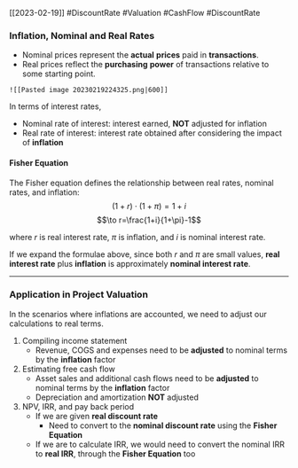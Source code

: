 [[2023-02-19]] #DiscountRate #Valuation #CashFlow #DiscountRate 

### Inflation, Nominal and Real Rates
- Nominal prices represent the **actual** **prices** paid in **transactions**.
- Real prices reflect the **purchasing** **power** of transactions relative to some starting point.

```ad-example
![[Pasted image 20230219224325.png|600]]
```

In terms of interest rates, 
- Nominal rate of interest: interest earned, **NOT** adjusted for inflation
- Real rate of interest: interest rate obtained after considering the impact of **inflation**

#### Fisher Equation
The Fisher equation defines the relationship between real rates, nominal rates, and inflation:
$$(1+r)\cdot(1+\pi)=1+i$$
$$\to r=\frac{1+i}{1+\pi}-1$$

where $r$ is real interest rate, $\pi$ is inflation, and $i$ is nominal interest rate.

If we expand the formulae above, since both $r$ and $\pi$ are small values, **real interest rate** plus **inflation** is approximately **nominal interest rate**.

---

### Application in Project Valuation
In the scenarios where inflations are accounted, we need to adjust our calculations to real terms.

1. Compiling income statement
	- Revenue, COGS and expenses need to be **adjusted** to nominal terms by the **inflation** factor
2. Estimating free cash flow
	- Asset sales and additional cash flows need to be **adjusted** to nominal terms by the **inflation** factor
	- Depreciation and amortization **NOT** adjusted
3. NPV, IRR, and pay back period
	- If we are given **real discount rate**
		- Need to convert to the **nominal discount rate** using the **Fisher Equation**
	- If we are to calculate IRR, we would need to convert the nominal IRR to **real IRR**, through the **Fisher Equation** too